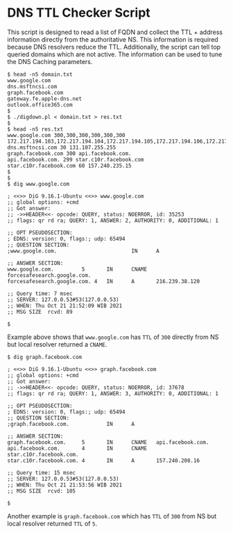 # DNS TTL Checker Script

This script is designed to read a list of FQDN and collect the TTL + address information directly from the authoritative NS. This information is required because DNS resolvers reduce the TTL. Additionally, the script can tell top queried domains which are not active. The information can be used to tune the DNS Caching parameters.

```
$ head -n5 domain.txt
www.google.com
dns.msftncsi.com
graph.facebook.com
gateway.fe.apple-dns.net
outlook.office365.com
$
$ ./digdown.pl < domain.txt > res.txt
$
$ head -n5 res.txt
www.google.com 300,300,300,300,300,300 172.217.194.103,172.217.194.104,172.217.194.105,172.217.194.106,172.217.194.147,172.217.194.99
dns.msftncsi.com 30 131.107.255.255
graph.facebook.com 300 api.facebook.com.
api.facebook.com. 299 star.c10r.facebook.com
star.c10r.facebook.com 60 157.240.235.15
$
$
$ dig www.google.com

; <<>> DiG 9.16.1-Ubuntu <<>> www.google.com
;; global options: +cmd
;; Got answer:
;; ->>HEADER<<- opcode: QUERY, status: NOERROR, id: 35253
;; flags: qr rd ra; QUERY: 1, ANSWER: 2, AUTHORITY: 0, ADDITIONAL: 1

;; OPT PSEUDOSECTION:
; EDNS: version: 0, flags:; udp: 65494
;; QUESTION SECTION:
;www.google.com.                        IN      A

;; ANSWER SECTION:
www.google.com.         5       IN      CNAME   forcesafesearch.google.com.
forcesafesearch.google.com. 4   IN      A       216.239.38.120

;; Query time: 7 msec
;; SERVER: 127.0.0.53#53(127.0.0.53)
;; WHEN: Thu Oct 21 21:52:09 WIB 2021
;; MSG SIZE  rcvd: 89

$
```

Example above shows that `www.google.com` has `TTL` of `300` directly from NS but local resolver returned a `CNAME`.

```
$ dig graph.facebook.com

; <<>> DiG 9.16.1-Ubuntu <<>> graph.facebook.com
;; global options: +cmd
;; Got answer:
;; ->>HEADER<<- opcode: QUERY, status: NOERROR, id: 37678
;; flags: qr rd ra; QUERY: 1, ANSWER: 3, AUTHORITY: 0, ADDITIONAL: 1

;; OPT PSEUDOSECTION:
; EDNS: version: 0, flags:; udp: 65494
;; QUESTION SECTION:
;graph.facebook.com.            IN      A

;; ANSWER SECTION:
graph.facebook.com.     5       IN      CNAME   api.facebook.com.
api.facebook.com.       4       IN      CNAME   star.c10r.facebook.com.
star.c10r.facebook.com. 4       IN      A       157.240.208.16

;; Query time: 15 msec
;; SERVER: 127.0.0.53#53(127.0.0.53)
;; WHEN: Thu Oct 21 21:53:56 WIB 2021
;; MSG SIZE  rcvd: 105

$
```

Another example is `graph.facebook.com` which has `TTL` of `300` from NS but local resolver returned `TTL` of `5`.
